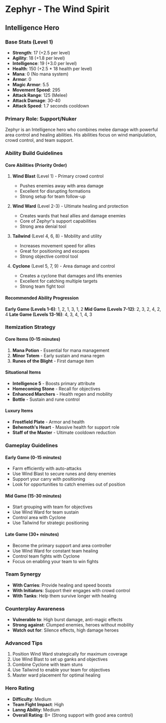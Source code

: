 # Zephyr - The Wind Spirit
## Intelligence Hero

### Base Stats (Level 1)
- **Strength**: 17 (+2.5 per level)
- **Agility**: 18 (+1.8 per level)
- **Intelligence**: 19 (+3.0 per level)
- **Health**: 150 (+2.5 * 18 health per level)
- **Mana**: 0 (No mana system)
- **Armor**: 0
- **Magic Armor**: 5.5
- **Movement Speed**: 295
- **Attack Range**: 125 (Melee)
- **Attack Damage**: 30-40
- **Attack Speed**: 1.7 seconds cooldown

### Primary Role: Support/Nuker
Zephyr is an Intelligence hero who combines melee damage with powerful area control and healing abilities. His abilities focus on wind manipulation, crowd control, and team support.

### Ability Build Guidelines

#### Core Abilities (Priority Order)
1. **Wind Blast** (Level 1) - Primary crowd control
   - Pushes enemies away with area damage
   - Excellent for disrupting formations
   - Strong setup for team follow-up

2. **Wind Ward** (Level 2-3) - Ultimate healing and protection
   - Creates wards that heal allies and damage enemies
   - Core of Zephyr's support capabilities
   - Strong area denial tool

3. **Tailwind** (Level 4, 6, 8) - Mobility and utility
   - Increases movement speed for allies
   - Great for positioning and escapes
   - Strong objective control tool

4. **Cyclone** (Level 5, 7, 9) - Area damage and control
   - Creates a cyclone that damages and lifts enemies
   - Excellent for catching multiple targets
   - Strong team fight tool

#### Recommended Ability Progression
**Early Game (Levels 1-6)**: 1, 2, 1, 3, 1, 2
**Mid Game (Levels 7-12)**: 2, 3, 2, 4, 2, 4
**Late Game (Levels 13-16)**: 4, 3, 4, 1, 4, 3

### Itemization Strategy

#### Core Items (0-15 minutes)
1. **Mana Potion** - Essential for mana management
2. **Minor Totem** - Early sustain and mana regen
3. **Runes of the Blight** - First damage item

#### Situational Items
- **Intelligence 5** - Boosts primary attribute
- **Homecoming Stone** - Recall for objectives
- **Enhanced Marchers** - Health regen and mobility
- **Bottle** - Sustain and rune control

#### Luxury Items
- **Frostfield Plate** - Armor and health
- **Behemoth's Heart** - Massive health for support role
- **Staff of the Master** - Ultimate cooldown reduction

### Gameplay Guidelines

#### Early Game (0-15 minutes)
- Farm efficiently with auto-attacks
- Use Wind Blast to secure runes and deny enemies
- Support your carry with positioning
- Look for opportunities to catch enemies out of position

#### Mid Game (15-30 minutes)
- Start grouping with team for objectives
- Use Wind Ward for team sustain
- Control area with Cyclone
- Use Tailwind for strategic positioning

#### Late Game (30+ minutes)
- Become the primary support and area controller
- Use Wind Ward for constant team healing
- Control team fights with Cyclone
- Focus on enabling your team to win fights

### Team Synergy
- **With Carries**: Provide healing and speed boosts
- **With Initiators**: Support their engages with crowd control
- **With Tanks**: Help them survive longer with healing

### Counterplay Awareness
- **Vulnerable to**: High burst damage, anti-magic effects
- **Strong against**: Clumped enemies, heroes without mobility
- **Watch out for**: Silence effects, high damage heroes

### Advanced Tips
1. Position Wind Ward strategically for maximum coverage
2. Use Wind Blast to set up ganks and objectives
3. Combine Cyclone with team stuns
4. Use Tailwind to enable your team for objectives
5. Master ward placement for optimal healing

### Hero Rating
- **Difficulty**: Medium
- **Team Fight Impact**: High
- **Lanng Ability**: Medium
- **Overall Rating**: B+ (Strong support with good area control)
